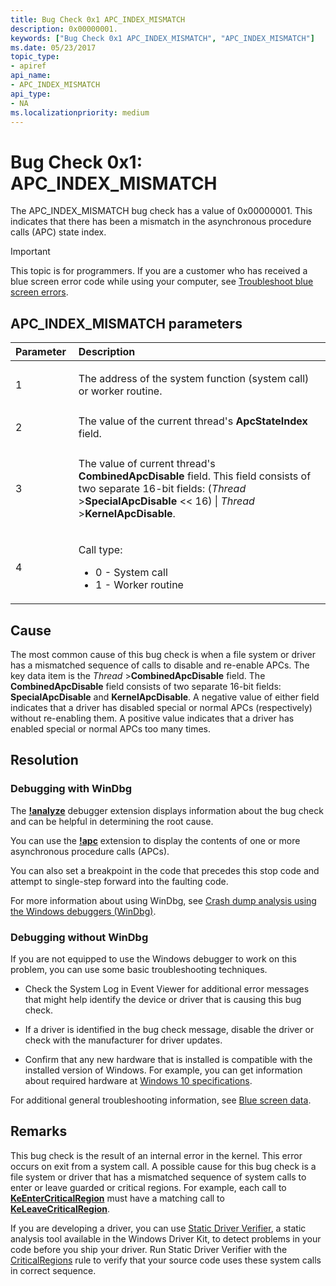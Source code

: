 ```yaml
---
title: Bug Check 0x1 APC_INDEX_MISMATCH
description: 0x00000001.
keywords: ["Bug Check 0x1 APC_INDEX_MISMATCH", "APC_INDEX_MISMATCH"]
ms.date: 05/23/2017
topic_type:
- apiref
api_name:
- APC_INDEX_MISMATCH
api_type:
- NA
ms.localizationpriority: medium
---
```


# Bug Check 0x1: APC\_INDEX\_MISMATCH

The APC\_INDEX\_MISMATCH bug check has a value of 0x00000001. This indicates that there has been a mismatch in the asynchronous procedure calls (APC) state index.

> [!IMPORTANT]
> This topic is for programmers. If you are a customer who has received a blue screen error code while using your computer, see [Troubleshoot blue screen errors](https://windows.microsoft.com/windows-10/troubleshoot-blue-screen-errors).


## APC\_INDEX\_MISMATCH parameters

<table>
<colgroup>
<col width="20%" />
<col width="80%" />
</colgroup>
<thead>
<tr class="header">
<th align="left">Parameter</th>
<th align="left">Description</th>
</tr>
</thead>
<tbody>
<tr class="odd">
<td align="left"><p>1</p></td>
<td align="left"><p>The address of the system function (system call) or worker routine.</p></td>
</tr>
<tr class="even">
<td align="left"><p>2</p></td>
<td align="left">The value of the current thread's <strong>ApcStateIndex</strong> field.</td>
</tr>
<tr class="odd">
<td align="left"><p>3</p></td>
<td align="left"><p>The value of current thread's <strong>CombinedApcDisable</strong> field. This field consists of two separate 16-bit fields: (<em>Thread</em> &gt;<strong>SpecialApcDisable</strong> &lt;&lt; 16) | <em>Thread</em> &gt;<strong>KernelApcDisable</strong>.</p></td>
</tr>
<tr class="even">
<td align="left"><p>4</p></td>
<td align="left"><p>Call type:</p><ul><li>0 - System call</li><li>1 - Worker routine</li></ul></p></td>
</tr>
</tbody>
</table>

 
## Cause

The most common cause of this bug check is when a file system or driver has a mismatched sequence of calls to disable and re-enable APCs. The key data item is the *Thread* &gt;**CombinedApcDisable** field. The **CombinedApcDisable** field consists of two separate 16-bit fields: **SpecialApcDisable** and **KernelApcDisable**. A negative value of either field indicates that a driver has disabled special or normal APCs (respectively) without re-enabling them. A positive value indicates that a driver has enabled special or normal APCs too many times.


## Resolution

### Debugging with WinDbg

The [**!analyze**](-analyze.md) debugger extension displays information about the bug check and can be helpful in determining the root cause.

You can use the [**!apc**](-apc.md) extension to display the contents of one or more asynchronous procedure calls (APCs).

You can also set a breakpoint in the code that precedes this stop code and attempt to single-step forward into the faulting code.

For more information about using WinDbg, see [Crash dump analysis using the Windows debuggers (WinDbg)](crash-dump-files.md).


### Debugging without WinDbg

If you are not equipped to use the Windows debugger to work on this problem, you can use some basic troubleshooting techniques.

-   Check the System Log in Event Viewer for additional error messages that might help identify the device or driver that is causing this bug check.

-   If a driver is identified in the bug check message, disable the driver or check with the manufacturer for driver updates.

-   Confirm that any new hardware that is installed is compatible with the installed version of Windows. For example, you can get information about required hardware at [Windows 10 specifications](https://www.microsoft.com/windows/windows-10-specifications).

For additional general troubleshooting information, see [Blue screen data](blue-screen-data.md).


## Remarks

This bug check is the result of an internal error in the kernel. This error occurs on exit from a system call. A possible cause for this bug check is a file system or driver that has a mismatched sequence of system calls to enter or leave guarded or critical regions. For example, each call to [**KeEnterCriticalRegion**](/windows-hardware/drivers/ddi/ntddk/nf-ntddk-keentercriticalregion) must have a matching call to [**KeLeaveCriticalRegion**](/windows-hardware/drivers/ddi/ntddk/nf-ntddk-keleavecriticalregion). 

If you are developing a driver, you can use [Static Driver Verifier](../devtest/static-driver-verifier.md), a static analysis tool available in the Windows Driver Kit, to detect problems in your code before you ship your driver. Run Static Driver Verifier with the [CriticalRegions](../devtest/wdm-criticalregions.md) rule to verify that your source code uses these system calls in correct sequence.
